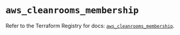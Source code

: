 # `aws_cleanrooms_membership`

Refer to the Terraform Registry for docs: [`aws_cleanrooms_membership`](https://registry.terraform.io/providers/hashicorp/aws/5.98.0/docs/resources/cleanrooms_membership).
